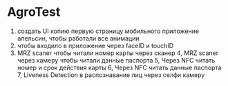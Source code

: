 # AgroTest
1. создать UI копию первую страницу мобильного приложение апельсин, чтобы работали все анимации
2. чтобы входило в приложение через faceID и touchID
3. MRZ scaner чтобы читали номер карты через сканер
4, MRZ scaner через камеру чтобы читали данные паспорта
5, Через NFC читать номер и срок действия карты
6, Через NFC читать данные паспорта
7, Liveness Detection в распознавание лиц через селфи камеру
